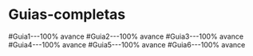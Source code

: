 # Guias-completas
#Guia1---100% avance
#Guia2---100% avance
#Guia3---100% avance
#Guia4---100% avance
#Guia5---100% avance
#Guia6---100% avance
